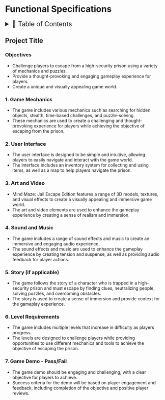 # Functional Specifications

<details>
<summary style="font-size:150%">
  📖 Table of Contents
</summary>

- [Functional Specifications](#functional-specifications)
  - [Project Title](#project-title)
    - [Objectives](#objectives)
    - [1. Game Mechanics](#1-game-mechanics)
    - [2. User Interface](#2-user-interface)
    - [3. Art and Video](#3-art-and-video)
    - [4. Sound and Music](#4-sound-and-music)
    - [5. Story (if applicable)](#5-story-if-applicable)
    - [6. Level Requirements](#6-level-requirements)
    - [7. Game Demo - Pass/Fail](#7-game-demo---passfail)

</details>

## Project Title

### Objectives

- Challenge players to escape from a high-security prison using a variety of mechanics and puzzles.
- Provide a thought-provoking and engaging gameplay experience for players.
- Create a unique and visually appealing game world.

### 1. Game Mechanics

- The game includes various mechanics such as searching for hidden objects, stealth, time-based challenges, and puzzle-solving.
- These mechanics are used to create a challenging and thought-provoking experience for players while achieving the objective of escaping from the prison.

### 2. User Interface

- The user interface is designed to be simple and intuitive, allowing players to easily navigate and interact with the game world.
- The interface includes an inventory system for collecting and using items, as well as a map to help players navigate the prison.

### 3. Art and Video

- Mind Maze: Jail Escape Edition features a range of 3D models, textures, and visual effects to create a visually appealing and immersive game world.
- The art and video elements are used to enhance the gameplay experience by creating a sense of realism and immersion.

### 4. Sound and Music

- The game includes a range of sound effects and music to create an immersive and engaging audio experience.
- The sound effects and music are used to enhance the gameplay experience by creating tension and suspense, as well as providing audio feedback for player actions.

### 5. Story (if applicable)

- The game follows the story of a character who is trapped in a high-security prison and must escape by finding clues, neutralizing people, solving puzzles, and overcoming obstacles.
- The story is used to create a sense of immersion and provide context for the gameplay experience.

### 6. Level Requirements

- The game includes multiple levels that increase in difficulty as players progress.
- The levels are designed to challenge players while providing opportunities to use different mechanics and tools to achieve the objective of escaping the prison.

### 7. Game Demo - Pass/Fail

- The game demo should be engaging and challenging, with a clear objective for players to achieve.
- Success criteria for the demo will be based on player engagement and feedback, including completion of the objective and positive player reviews.
